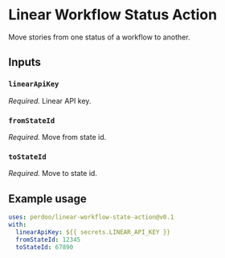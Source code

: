 # Linear Workflow Status Action

Move stories from one status of a workflow to another.

## Inputs

### `linearApiKey`

_Required._ Linear API key.

### `fromStateId`

_Required._ Move from state id.

### `toStateId`

_Required._ Move to state id.

## Example usage

```yaml
uses: perdoo/linear-workflow-state-action@v0.1
with:
  linearApiKey: ${{ secrets.LINEAR_API_KEY }}
  fromStateId: 12345
  toStateId: 67890
```
